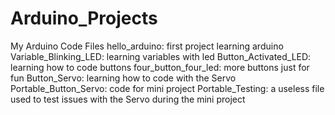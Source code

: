 # Arduino_Projects
My Arduino Code Files
hello_arduino: first project learning arduino
Variable_Blinking_LED: learning variables with led
Button_Activated_LED: learning how to code buttons
four_button_four_led: more buttons just for fun
Button_Servo: learning how to code with the Servo
Portable_Button_Servo: code for mini project
Portable_Testing: a useless file used to test issues with the Servo during the mini project

